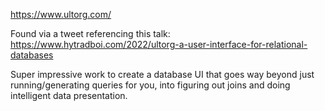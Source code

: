 https://www.ultorg.com/

Found via a tweet referencing this talk: https://www.hytradboi.com/2022/ultorg-a-user-interface-for-relational-databases

Super impressive work to create a database UI that goes way beyond just running/generating queries for you, into figuring out joins and doing intelligent data presentation.